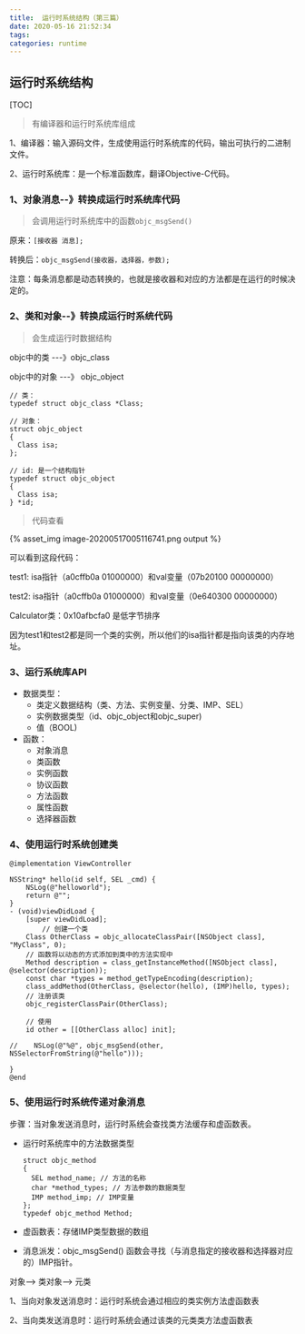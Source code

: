 ```yaml
---
title:  运行时系统结构（第三篇）
date: 2020-05-16 21:52:34
tags:
categories: runtime
---
```

## 运行时系统结构

[TOC]

> 有编译器和运行时系统库组成

1、编译器：输入源码文件，生成使用运行时系统库的代码，输出可执行的二进制文件。

2、运行时系统库：是一个标准函数库，翻译Objective-C代码。



### 1、对象消息--》转换成运行时系统库代码

> 会调用运行时系统库中的函数`objc_msgSend()`

原来：`[接收器 消息];`

转换后：`objc_msgSend(接收器，选择器，参数);`

注意：每条消息都是动态转换的，也就是接收器和对应的方法都是在运行的时候决定的。



### 2、类和对象--》转换成运行时系统代码

> 会生成运行时数据结构

objc中的类  ---》objc_class

objc中的对象 ---》 objc_object

```objc
// 类：
typedef struct objc_class *Class;

// 对象：
struct objc_object 
{
  Class isa;
};

// id: 是一个结构指针
typedef struct objc_object 
{
  Class isa;
} *id;
```



> 代码查看

{% asset_img image-20200517005116741.png output %}

可以看到这段代码：

test1: isa指针（a0cffb0a 01000000）和val变量（07b20100 00000000）

test2: isa指针（a0cffb0a 01000000）和val变量（0e640300 00000000）

Calculator类：0x10afbcfa0 是低字节排序

因为test1和test2都是同一个类的实例，所以他们的isa指针都是指向该类的内存地址。



### 3、运行系统库API

- 数据类型：
  - 类定义数据结构（类、方法、实例变量、分类、IMP、SEL）
  - 实例数据类型（id、objc_object和objc_super)
  - 值（BOOL)
- 函数：
  - 对象消息
  - 类函数
  - 实例函数
  - 协议函数
  - 方法函数
  - 属性函数
  - 选择器函数

### 4、使用运行时系统创建类

```objc
@implementation ViewController

NSString* hello(id self, SEL _cmd) {
    NSLog(@"helloworld");
    return @"";
}
- (void)viewDidLoad {
    [super viewDidLoad];
		// 创建一个类
    Class OtherClass = objc_allocateClassPair([NSObject class], "MyClass", 0);
    // 函数将以动态的方式添加到类中的方法实现中
    Method description = class_getInstanceMethod([NSObject class], @selector(description));
    const char *types = method_getTypeEncoding(description);
    class_addMethod(OtherClass, @selector(hello), (IMP)hello, types);
  	// 注册该类
    objc_registerClassPair(OtherClass);

    // 使用
    id other = [[OtherClass alloc] init];
    
//    NSLog(@"%@", objc_msgSend(other, NSSelectorFromString(@"hello")));

}
@end

```



### 5、使用运行时系统传递对象消息

步骤：当对象发送消息时，运行时系统会查找类方法缓存和虚函数表。

- 运行时系统库中的方法数据类型

  ```objc
  struct objc_method
  {
  	SEL method_name; // 方法的名称
  	char *method_types; // 方法参数的数据类型
  	IMP method_imp; // IMP变量
  };
  typedef objc_method Method;
  ```

- 虚函数表：存储IMP类型数据的数组

- 消息派发：objc_msgSend() 函数会寻找（与消息指定的接收器和选择器对应的）IMP指针。

对象--> 类对象--> 元类

1、当向对象发送消息时：运行时系统会通过相应的类实例方法虚函数表

2、当向类发送消息时：运行时系统会通过该类的元类类方法虚函数表





